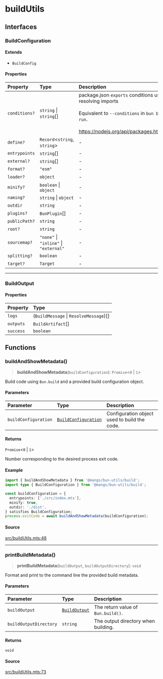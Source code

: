 # buildUtils

## Interfaces

### BuildConfiguration

#### Extends

- `BuildConfig`

#### Properties

| Property | Type | Description | Overrides | Inherited from |
| :------ | :------ | :------ | :------ | :------ |
| `conditions?` | `string` \| `string`[] | package.json `exports` conditions used when resolving imports<br /><br />Equivalent to `--conditions` in `bun build` or `bun run`.<br /><br />https://nodejs.org/api/packages.html#exports | `BuildConfig.conditions` | `BuildConfig.conditions` |
| `define?` | `Record`\<`string`, `string`\> | - | `BuildConfig.define` | `BuildConfig.define` |
| `entrypoints` | `string`[] | - | `BuildConfig.entrypoints` | `BuildConfig.entrypoints` |
| `external?` | `string`[] | - | `BuildConfig.external` | `BuildConfig.external` |
| `format?` | `"esm"` | - | `BuildConfig.format` | `BuildConfig.format` |
| `loader?` | `object` | - | `BuildConfig.loader` | `BuildConfig.loader` |
| `minify?` | `boolean` \| `object` | - | `BuildConfig.minify` | `BuildConfig.minify` |
| `naming?` | `string` \| `object` | - | `BuildConfig.naming` | `BuildConfig.naming` |
| `outdir` | `string` | - | `BuildConfig.outdir` | `BuildConfig.outdir` |
| `plugins?` | `BunPlugin`[] | - | `BuildConfig.plugins` | `BuildConfig.plugins` |
| `publicPath?` | `string` | - | `BuildConfig.publicPath` | `BuildConfig.publicPath` |
| `root?` | `string` | - | `BuildConfig.root` | `BuildConfig.root` |
| `sourcemap?` | `"none"` \| `"inline"` \| `"external"` | - | `BuildConfig.sourcemap` | `BuildConfig.sourcemap` |
| `splitting?` | `boolean` | - | `BuildConfig.splitting` | `BuildConfig.splitting` |
| `target?` | `Target` | - | `BuildConfig.target` | `BuildConfig.target` |

***

### BuildOutput

#### Properties

| Property | Type |
| :------ | :------ |
| `logs` | (`BuildMessage` \| `ResolveMessage`)[] |
| `outputs` | `BuildArtifact`[] |
| `success` | `boolean` |

## Functions

### buildAndShowMetadata()

> **buildAndShowMetadata**(`buildConfiguration`): `Promise`\<`0` \| `1`\>

Build code using `Bun.build` and a provided build configuration object.

#### Parameters

| Parameter | Type | Description |
| :------ | :------ | :------ |
| `buildConfiguration` | [`BuildConfiguration`](buildUtils.md#buildconfiguration) | Configuration object used to build the code. |

#### Returns

`Promise`\<`0` \| `1`\>

Number corresponding to the desired process exit code.

#### Example

```ts
import { buildAndShowMetadata } from '@mangs/bun-utils/build';
import type { BuildConfiguration } from '@mangs/bun-utils/build';

const buildConfiguration = {
  entrypoints: ['./src/index.mts'],
  minify: true,
  outdir: './dist',
} satisfies BuildConfiguration;
process.exitCode = await buildAndShowMetadata(buildConfiguration);
```

#### Source

[src/buildUtils.mts:48](https://github.com/mangs/bun-utils/blob/ac71210005af3f762be7abfce9b2c2094ae3db5d/src/buildUtils.mts#L48)

***

### printBuildMetadata()

> **printBuildMetadata**(`buildOutput`, `buildOutputDirectory`): `void`

Format and print to the command line the provided build metadata.

#### Parameters

| Parameter | Type | Description |
| :------ | :------ | :------ |
| `buildOutput` | [`BuildOutput`](buildUtils.md#buildoutput) | The return value of `Bun.build()`. |
| `buildOutputDirectory` | `string` | The output directory when building. |

#### Returns

`void`

#### Source

[src/buildUtils.mts:73](https://github.com/mangs/bun-utils/blob/ac71210005af3f762be7abfce9b2c2094ae3db5d/src/buildUtils.mts#L73)
